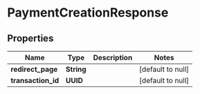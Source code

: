 # PaymentCreationResponse
## Properties

Name | Type | Description | Notes
------------ | ------------- | ------------- | -------------
**redirect\_page** | **String** |  | [default to null]
**transaction\_id** | **UUID** |  | [default to null]




